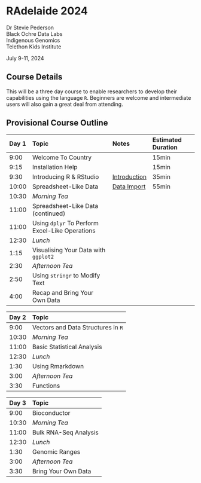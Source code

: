 RAdelaide 2024
================
Dr Stevie Pederson  
Black Ochre Data Labs  
Indigenous Genomics  
Telethon Kids Institute

July 9-11, 2024

## Course Details

This will be a three day course to enable researchers to develop their
capabilities using the language `R`. Beginners are welcome and
intermediate users will also gain a great deal from attending.

## Provisional Course Outline

| Day 1 | Topic                                          | Notes                      | Estimated Duration |
|:------|:-----------------------------------------------|:---------------------------|:-------------------|
| 9:00  | Welcome To Country                             |                            | 15min              |
| 9:15  | Installation Help                              |                            | 15min              |
| 9:30  | Introducing R & RStudio                        | [Introduction](intro.html) | 35min              |
| 10:00 | Spreadsheet-Like Data                          | [Data Import](import.html) | 55min              |
| 10:30 | *Morning Tea*                                  |                            |                    |
| 11:00 | Spreadsheet-Like Data (continued)              |                            |                    |
| 11:00 | Using `dplyr` To Perform Excel-Like Operations |                            |                    |
| 12:30 | *Lunch*                                        |                            |                    |
| 1:15  | Visualising Your Data with `ggplot2`           |                            |                    |
| 2:30  | *Afternoon Tea*                                |                            |                    |
| 2:50  | Using `stringr` to Modify Text                 |                            |                    |
| 4:00  | Recap and Bring Your Own Data                  |                            |                    |

| Day 2 | Topic                              |
|:------|:-----------------------------------|
| 9:00  | Vectors and Data Structures in `R` |
| 10:30 | *Morning Tea*                      |
| 11:00 | Basic Statistical Analysis         |
| 12:30 | *Lunch*                            |
| 1:30  | Using Rmarkdown                    |
| 3:00  | *Afternoon Tea*                    |
| 3:30  | Functions                          |

| Day 3 | Topic                 |
|:------|:----------------------|
| 9:00  | Bioconductor          |
| 10:30 | *Morning Tea*         |
| 11:00 | Bulk RNA-Seq Analysis |
| 12:30 | *Lunch*               |
| 1:30  | Genomic Ranges        |
| 3:00  | *Afternoon Tea*       |
| 3:30  | Bring Your Own Data   |
